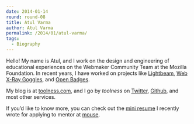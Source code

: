 ```yaml
---
date: 2014-01-14
round: round-08
title: Atul Varma
author: Atul Varma
permalink: /2014/01/atul-varma/
tags:
  - Biography
---
```

Hello! My name is Atul, and I work on the design and engineering of educational experiences on the Webmaker Community Team at the Mozilla Foundation. In recent years, I have worked on projects like [Lightbeam][1], [Web X-Ray Goggles][2], and [Open Badges][3].

My blog is at [toolness.com][4], and I go by *toolness* on [Twitter][5], [Github][6], and most other services.

If you&#8217;d like to know more, you can check out the [mini resume][7] I recently wrote for applying to mentor at [mouse][8].

 [1]: http://www.mozilla.org/en-US/lightbeam/
 [2]: https://goggles.webmaker.org/
 [3]: http://openbadges.org/
 [4]: http://toolness.com
 [5]: http://twitter.com/toolness
 [6]: http://github.com/toolness
 [7]: https://gist.github.com/toolness/8419671
 [8]: http://mouse.org
